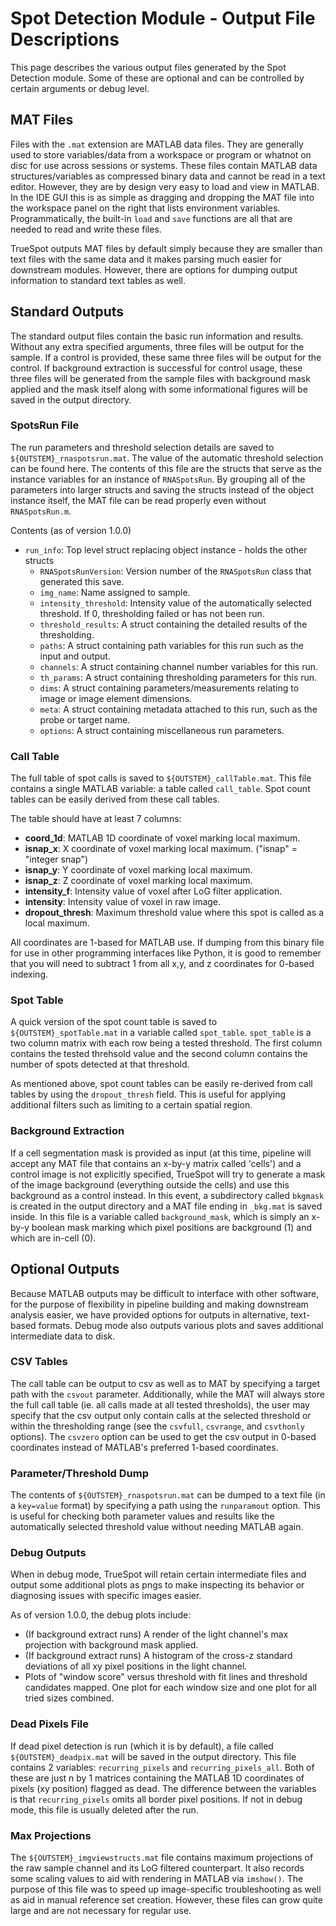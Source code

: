 # Spot Detection Module - Output File Descriptions
This page describes the various output files generated by the Spot Detection module. Some of these are optional and can be controlled by certain arguments or debug level.

## MAT Files
Files with the `.mat` extension are MATLAB data files. They are generally used to store variables/data from a workspace or program or whatnot on disc for use across sessions or systems. These files contain MATLAB data structures/variables as compressed binary data and cannot be read in a text editor. However, they are by design very easy to load and view in MATLAB. In the IDE GUI this is as simple as dragging and dropping the MAT file into the workspace panel on the right that lists environment variables. Programmatically, the built-in `load` and `save` functions are all that are needed to read and write these files.

TrueSpot outputs MAT files by default simply because they are smaller than text files with the same data and it makes parsing much easier for downstream modules. However, there are options for dumping output information to standard text tables as well.

## Standard Outputs
The standard output files contain the basic run information and results. Without any extra specified arguments, three files will be output for the sample. If a control is provided, these same three files will be output for the control. If background extraction is successful for control usage, these three files will be generated from the sample files with background mask applied and the mask itself along with some informational figures will be saved in the output directory.

### SpotsRun File
The run parameters and threshold selection details are saved to `${OUTSTEM}_rnaspotsrun.mat`. The value of the automatic threshold selection can be found here. The contents of this file are the structs that serve as the instance variables for an instance of `RNASpotsRun`. By grouping all of the parameters into larger structs and saving the structs instead of the object instance itself, the MAT file can be read properly even without `RNASpotsRun.m`.

Contents (as of version 1.0.0)
* `run_info`: Top level struct replacing object instance - holds the other structs
	* `RNASpotsRunVersion`: Version number of the `RNASpotsRun` class that generated this save.
	* `img_name`: Name assigned to sample.
	* `intensity_threshold`: Intensity value of the automatically selected threshold. If 0, thresholding failed or has not been run.
	* `threshold_results`: A struct containing the detailed results of the thresholding.
	* `paths`: A struct containing path variables for this run such as the input and output.
	* `channels`: A struct containing channel number variables for this run.
	* `th_params`: A struct containing thresholding parameters for this run.
	* `dims`: A struct containing parameters/measurements relating to image or image element dimensions.
	* `meta`: A struct containing metadata attached to this run, such as the probe or target name.
	* `options`: A struct containing miscellaneous run parameters.

### Call Table
The full table of spot calls is saved to `${OUTSTEM}_callTable.mat`. This file contains a single MATLAB variable: a table called `call_table`. Spot count tables can be easily derived from these call tables.

The table should have at least 7 columns:
* **coord_1d**: MATLAB 1D coordinate of voxel marking local maximum.
* **isnap_x**: X coordinate of voxel marking local maximum. ("isnap" = "integer snap")
* **isnap_y**: Y coordinate of voxel marking local maximum.
* **isnap_z**: Z coordinate of voxel marking local maximum.
* **intensity_f**: Intensity value of voxel after LoG filter application.
* **intensity**: Intensity value of voxel in raw image.
* **dropout_thresh**: Maximum threshold value where this spot is called as a local maximum.

All coordinates are 1-based for MATLAB use. If dumping from this binary file for use in other programming interfaces like Python, it is good to remember that you will need to subtract 1 from all x,y, and z coordinates for 0-based indexing.

### Spot Table
A quick version of the spot count table is saved to `${OUTSTEM}_spotTable.mat` in a variable called `spot_table`. `spot_table` is a two column matrix with each row being a tested threshold. The first column contains the tested threhsold value and the second column contains the number of spots detected at that threshold.

As mentioned above, spot count tables can be easily re-derived from call tables by using the `dropout_thresh` field. This is useful for applying additional filters such as limiting to a certain spatial region.

### Background Extraction
If a cell segmentation mask is provided as input (at this time, pipeline will accept any MAT file that contains an x-by-y matrix called 'cells') and a control image is not explicitly specified, TrueSpot will try to generate a mask of the image background (everything outside the cells) and use this background as a control instead. In this event, a subdirectory called `bkgmask` is created in the output directory and a MAT file ending in `_bkg.mat` is saved inside. In this file is a variable called `background_mask`, which is simply an x-by-y boolean mask marking which pixel positions are background (1) and which are in-cell (0).

## Optional Outputs
Because MATLAB outputs may be difficult to interface with other software, for the purpose of flexibility in pipeline building and making downstream analysis easier, we have provided options for outputs in alternative, text-based formats. Debug mode also outputs various plots and saves additional intermediate data to disk.

### CSV Tables
The call table can be output to csv as well as to MAT by specifying a target path with the `csvout` parameter. Additionally, while the MAT will always store the full call table (ie. all calls made at all tested thresholds), the user may specify that the csv output only contain calls at the selected threshold or within the thresholding range (see the `csvfull`, `csvrange`, and `csvthonly` options). The `csvzero` option can be used to get the csv output in 0-based coordinates instead of MATLAB's preferred 1-based coordinates.

### Parameter/Threshold Dump
The contents of `${OUTSTEM}_rnaspotsrun.mat` can be dumped to a text file (in a `key=value` format) by specifying a path using the `runparamout` option. This is useful for checking both parameter values and results like the automatically selected threshold value without needing MATLAB again.

### Debug Outputs
When in debug mode, TrueSpot will retain certain intermediate files and output some additional plots as pngs to make inspecting its behavior or diagnosing issues with specific images easier. 

As of version 1.0.0, the debug plots include:
* (If background extract runs) A render of the light channel's max projection with background mask applied.
* (If background extract runs) A histogram of the cross-z standard deviations of all xy pixel positions in the light channel.
* Plots of "window score" versus threshold with fit lines and threshold candidates mapped. One plot for each window size and one plot for all tried sizes combined.

### Dead Pixels File
If dead pixel detection is run (which it is by default), a file called `${OUTSTEM}_deadpix.mat` will be saved in the output directory. This file contains 2 variables: `recurring_pixels` and `recurring_pixels_all`. Both of these are just n by 1 matrices containing the MATLAB 1D coordinates of pixels (xy position) flagged as dead. The difference between the variables is that `recurring_pixels` omits all border pixel positions. If not in debug mode, this file is usually deleted after the run.

### Max Projections
The `${OUTSTEM}_imgviewstructs.mat` file contains maximum projections of the raw sample channel and its LoG filtered counterpart. It also records some scaling values to aid with rendering in MATLAB via `imshow()`. The purpose of this file was to speed up image-specific troubleshooting as well as aid in manual reference set creation. However, these files can grow quite large and are not necessary for regular use.
